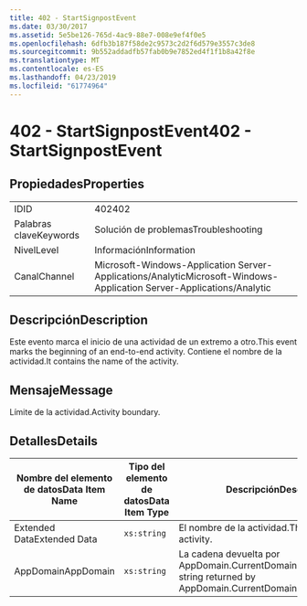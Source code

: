 ```yaml
---
title: 402 - StartSignpostEvent
ms.date: 03/30/2017
ms.assetid: 5e5be126-765d-4ac9-88e7-008e9ef4f0e5
ms.openlocfilehash: 6dfb3b187f58de2c9573c2d2f6d579e3557c3de8
ms.sourcegitcommit: 9b552addadfb57fab0b9e7852ed4f1f1b8a42f8e
ms.translationtype: MT
ms.contentlocale: es-ES
ms.lasthandoff: 04/23/2019
ms.locfileid: "61774964"
---
```

# <a name="402---startsignpostevent"></a><span data-ttu-id="b6eed-102">402 - StartSignpostEvent</span><span class="sxs-lookup"><span data-stu-id="b6eed-102">402 - StartSignpostEvent</span></span>
## <a name="properties"></a><span data-ttu-id="b6eed-103">Propiedades</span><span class="sxs-lookup"><span data-stu-id="b6eed-103">Properties</span></span>  
  
|||  
|-|-|  
|<span data-ttu-id="b6eed-104">ID</span><span class="sxs-lookup"><span data-stu-id="b6eed-104">ID</span></span>|<span data-ttu-id="b6eed-105">402</span><span class="sxs-lookup"><span data-stu-id="b6eed-105">402</span></span>|  
|<span data-ttu-id="b6eed-106">Palabras clave</span><span class="sxs-lookup"><span data-stu-id="b6eed-106">Keywords</span></span>|<span data-ttu-id="b6eed-107">Solución de problemas</span><span class="sxs-lookup"><span data-stu-id="b6eed-107">Troubleshooting</span></span>|  
|<span data-ttu-id="b6eed-108">Nivel</span><span class="sxs-lookup"><span data-stu-id="b6eed-108">Level</span></span>|<span data-ttu-id="b6eed-109">Información</span><span class="sxs-lookup"><span data-stu-id="b6eed-109">Information</span></span>|  
|<span data-ttu-id="b6eed-110">Canal</span><span class="sxs-lookup"><span data-stu-id="b6eed-110">Channel</span></span>|<span data-ttu-id="b6eed-111">Microsoft-Windows-Application Server-Applications/Analytic</span><span class="sxs-lookup"><span data-stu-id="b6eed-111">Microsoft-Windows-Application Server-Applications/Analytic</span></span>|  
  
## <a name="description"></a><span data-ttu-id="b6eed-112">Descripción</span><span class="sxs-lookup"><span data-stu-id="b6eed-112">Description</span></span>  
 <span data-ttu-id="b6eed-113">Este evento marca el inicio de una actividad de un extremo a otro.</span><span class="sxs-lookup"><span data-stu-id="b6eed-113">This event marks the beginning of an end-to-end activity.</span></span> <span data-ttu-id="b6eed-114">Contiene el nombre de la actividad.</span><span class="sxs-lookup"><span data-stu-id="b6eed-114">It contains the name of the activity.</span></span>  
  
## <a name="message"></a><span data-ttu-id="b6eed-115">Mensaje</span><span class="sxs-lookup"><span data-stu-id="b6eed-115">Message</span></span>  
 <span data-ttu-id="b6eed-116">Límite de la actividad.</span><span class="sxs-lookup"><span data-stu-id="b6eed-116">Activity boundary.</span></span>  
  
## <a name="details"></a><span data-ttu-id="b6eed-117">Detalles</span><span class="sxs-lookup"><span data-stu-id="b6eed-117">Details</span></span>  
  
|<span data-ttu-id="b6eed-118">Nombre del elemento de datos</span><span class="sxs-lookup"><span data-stu-id="b6eed-118">Data Item Name</span></span>|<span data-ttu-id="b6eed-119">Tipo del elemento de datos</span><span class="sxs-lookup"><span data-stu-id="b6eed-119">Data Item Type</span></span>|<span data-ttu-id="b6eed-120">Descripción</span><span class="sxs-lookup"><span data-stu-id="b6eed-120">Description</span></span>|  
|--------------------|--------------------|-----------------|  
|<span data-ttu-id="b6eed-121">Extended Data</span><span class="sxs-lookup"><span data-stu-id="b6eed-121">Extended Data</span></span>|`xs:string`|<span data-ttu-id="b6eed-122">El nombre de la actividad.</span><span class="sxs-lookup"><span data-stu-id="b6eed-122">The name of the activity.</span></span>|  
|<span data-ttu-id="b6eed-123">AppDomain</span><span class="sxs-lookup"><span data-stu-id="b6eed-123">AppDomain</span></span>|`xs:string`|<span data-ttu-id="b6eed-124">La cadena devuelta por AppDomain.CurrentDomain.FriendlyName.</span><span class="sxs-lookup"><span data-stu-id="b6eed-124">The string returned by AppDomain.CurrentDomain.FriendlyName.</span></span>|
